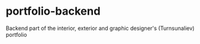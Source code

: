 # portfolio-backend
Backend part of the interior, exterior and graphic designer's (Turnsunaliev) portfolio
